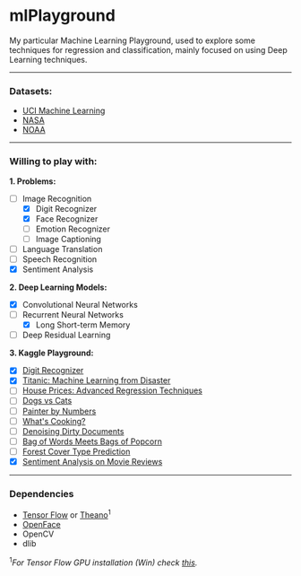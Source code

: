 # mlPlayground

My particular Machine Learning Playground, used to explore some techniques for regression and classification, mainly focused on using Deep Learning techniques.

---
### Datasets:

- [UCI Machine Learning](https://www.kaggle.com/uciml/datasets)
- [NASA](https://www.kaggle.com/nasa)
- [NOAA](https://www.kaggle.com/noaa/datasets)

---
### Willing to play with:

**1. Problems:**
- [ ] Image Recognition
  - [x] Digit Recognizer
  - [x] Face Recognizer
  - [ ] Emotion Recognizer
  - [ ] Image Captioning
- [ ] Language Translation
- [ ] Speech Recognition
- [x] Sentiment Analysis

**2. Deep Learning Models:** 
- [x] Convolutional Neural Networks
- [ ] Recurrent Neural Networks
  - [x] Long Short-term Memory
- [ ] Deep Residual Learning 

**3. Kaggle Playground:** 
- [x] [Digit Recognizer](https://www.kaggle.com/c/digit-recognizer#tutorial)
- [x] [Titanic: Machine Learning from Disaster](https://www.kaggle.com/c/titanic/data)
- [ ] [House Prices: Advanced Regression Techniques](https://www.kaggle.com/c/house-prices-advanced-regression-techniques)
- [ ] [Dogs vs Cats](https://www.kaggle.com/c/dogs-vs-cats-redux-kernels-edition)
- [ ] [Painter by Numbers](https://www.kaggle.com/c/painter-by-numbers)
- [ ] [What's Cooking?](https://www.kaggle.com/c/whats-cooking)
- [ ] [Denoising Dirty Documents](https://www.kaggle.com/c/denoising-dirty-documents)
- [ ] [Bag of Words Meets Bags of Popcorn](https://www.kaggle.com/c/word2vec-nlp-tutorial)
- [ ] [Forest Cover Type Prediction](https://www.kaggle.com/c/forest-cover-type-prediction)
- [x] [Sentiment Analysis on Movie Reviews](https://www.kaggle.com/c/sentiment-analysis-on-movie-reviews)

---
### Dependencies

- [Tensor Flow](http://www.lfd.uci.edu/~gohlke/pythonlibs/) or [Theano](http://deeplearning.net/software/theano/install.html)<sup>1</sup>
- [OpenFace](https://github.com/samotiian/Installing_openface_with_anaconda)
- OpenCV
- dlib

<sup>1</sup>*For Tensor Flow GPU installation (Win) check [this](https://nitishmutha.github.io/tensorflow/2017/01/22/TensorFlow-with-gpu-for-windows.html).*
